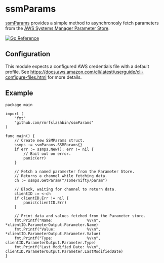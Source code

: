 # ssmParams
[ssmParams](https://github.com/rmrfslashbin/ssmParams) provides a simple method to asynchronosly fetch parameters from the [AWS Systems Manager Parameter Store](https://docs.aws.amazon.com/systems-manager/latest/userguide/systems-manager-parameter-store.html).

[![Go Reference](https://pkg.go.dev/badge/github.com/rmrfslashbin/ssmParams.svg)](https://pkg.go.dev/github.com/rmrfslashbin/ssmParams)

## Configuration
This module expects a configured AWS credentials file with a default profile. See https://docs.aws.amazon.com/cli/latest/userguide/cli-configure-files.html for more details.

## Example
```
package main

import (
    "fmt"
    "github.com/rmrfslashbin/ssmParams"
)

func main() {
    // Create new SSMParams struct.
	ssmps := ssmParams.SSMParams{}
	if err := ssmps.New(); err != nil {
		// Bail out on error.
        panic(err)
	}

    // Fetch a named paramerter from the Parameter Store.
    // Returns a channel while fetching data.
	ch := ssmps.GetParam("/some/nifty/param")

    // Block, waiting for channel to return data.
	clientID := <-ch
	if clientID.Err != nil {
		panic(clientID.Err)
	}

    // Print data and values fetehed from the Parameter store.
	fmt.Printf("Name:               %v\n", *clientID.ParameterOutput.Parameter.Name)
	fmt.Printf("Value:              %v\n", *clientID.ParameterOutput.Parameter.Value)
	fmt.Printf("Type:               %v\n", clientID.ParameterOutput.Parameter.Type)
	fmt.Printf("Last Modified Date: %v\n", clientID.ParameterOutput.Parameter.LastModifiedDate)
}
```
